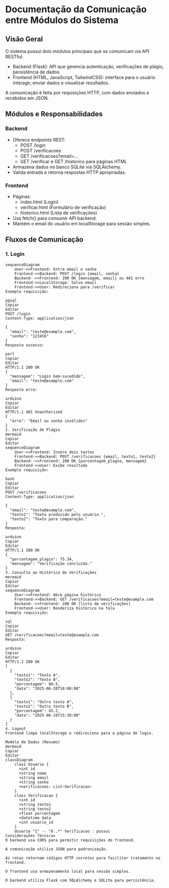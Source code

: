# Documentação da Comunicação entre Módulos do Sistema

## Visão Geral

O sistema possui dois módulos principais que se comunicam via API RESTful:

- Backend (Flask): API que gerencia autenticação, verificações de plágio, persistência de dados.
- Frontend (HTML, JavaScript, TailwindCSS): interface para o usuário interagir, enviar dados e visualizar resultados.

A comunicação é feita por requisições HTTP, com dados enviados e recebidos em JSON.

## Módulos e Responsabilidades

### Backend
- Oferece endpoints REST:
  - POST /login
  - POST /verificacoes
  - GET /verificacoes?email=...
  - GET /verificar e GET /historico para páginas HTML
- Armazena dados no banco SQLite via SQLAlchemy.
- Valida entrada e retorna respostas HTTP apropriadas.

### Frontend
- Páginas:
  - index.html (Login)
  - verificar.html (Formulário de verificação)
  - historico.html (Lista de verificações)
- Usa fetch() para consumir API backend.
- Mantém o email do usuário em localStorage para sessão simples.

## Fluxos de Comunicação

### 1. Login

```mermaid
sequenceDiagram
    User->>Frontend: Entra email e senha
    Frontend->>Backend: POST /login {email, senha}
    Backend-->>Frontend: 200 OK {mensagem, email} ou 401 erro
    Frontend->>LocalStorage: Salva email
    Frontend->>User: Redireciona para /verificar
Exemplo requisição:

pgsql
Copiar
Editar
POST /login
Content-Type: application/json

{
  "email": "teste@example.com",
  "senha": "123456"
}
Resposta sucesso:

perl
Copiar
Editar
HTTP/1.1 200 OK
{
  "mensagem": "Login bem-sucedido",
  "email": "teste@example.com"
}
Resposta erro:

arduino
Copiar
Editar
HTTP/1.1 401 Unauthorized
{
  "erro": "Email ou senha inválidos"
}
2. Verificação de Plágio
mermaid
Copiar
Editar
sequenceDiagram
    User->>Frontend: Insere dois textos
    Frontend->>Backend: POST /verificacoes {email, texto1, texto2}
    Backend-->>Frontend: 200 OK {porcentagem_plagio, mensagem}
    Frontend->>User: Exibe resultado
Exemplo requisição:

bash
Copiar
Editar
POST /verificacoes
Content-Type: application/json

{
  "email": "teste@example.com",
  "texto1": "Texto produzido pelo usuário.",
  "texto2": "Texto para comparação."
}
Resposta:

arduino
Copiar
Editar
HTTP/1.1 200 OK
{
  "porcentagem_plagio": 75.34,
  "mensagem": "Verificação concluída."
}
3. Consulta ao Histórico de Verificações
mermaid
Copiar
Editar
sequenceDiagram
    User->>Frontend: Abre página histórico
    Frontend->>Backend: GET /verificacoes?email=teste@example.com
    Backend-->>Frontend: 200 OK [lista de verificações]
    Frontend->>User: Renderiza histórico na tela
Exemplo requisição:

sql
Copiar
Editar
GET /verificacoes?email=teste@example.com
Resposta:

arduino
Copiar
Editar
HTTP/1.1 200 OK
[
  {
    "texto1": "Texto A",
    "texto2": "Texto B",
    "porcentagem": 80.5,
    "data": "2025-06-20T18:00:00"
  },
  {
    "texto1": "Outro texto A",
    "texto2": "Outro texto B",
    "porcentagem": 45.2,
    "data": "2025-06-19T15:30:00"
  }
]
4. Logout
Frontend limpa localStorage e redireciona para a página de login.

Modelo de Dados (Resumo)
mermaid
Copiar
Editar
classDiagram
    class Usuario {
      +int id
      +string nome
      +string email
      +string senha
      +verificacoes: List~Verificacao~
    }
    class Verificacao {
      +int id
      +string texto1
      +string texto2
      +float porcentagem
      +datetime data
      +int usuario_id
    }
    Usuario "1" -- "0..*" Verificacao : possui
Considerações Técnicas
O backend usa CORS para permitir requisições do frontend.

A comunicação utiliza JSON para padronização.

As rotas retornam códigos HTTP corretos para facilitar tratamento no frontend.

O frontend usa armazenamento local para sessão simples.

O backend utiliza Flask com SQLAlchemy e SQLite para persistência.
